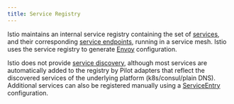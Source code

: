 ```yaml
---
title: Service Registry
---
```


Istio maintains an internal service registry containing the set of [services](#service),
and their corresponding [service endpoints](#service-endpoint), running in a service mesh.
Istio uses the service registry to generate [Envoy](#envoy) configuration.

Istio does not provide [service discovery](https://en.wikipedia.org/wiki/Service_discovery),
although most services are automatically added to the registry by Pilot
adapters that reflect the discovered services of the underlying platform (k8s/consul/plain DNS).
Additional services can also be registered manually using a
[ServiceEntry](/docs/concepts/traffic-management/#service-entries) configuration.
